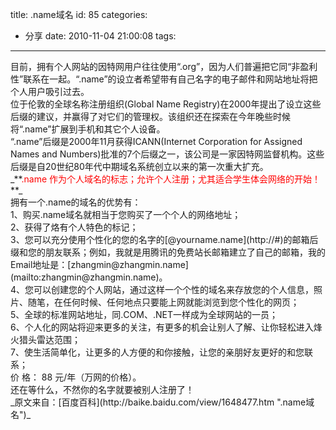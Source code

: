 title: .name域名
id: 85
categories:
  - 分享
date: 2010-11-04 21:00:08
tags:
---

<div>目前，拥有个人网站的因特网用户往往使用“.org”，因为人们普遍把它同“非盈利性”联系在一起。“.name”的设立者希望带有自己名字的电子邮件和网站地址将把个人用户吸引过去。</div>
<div><script src="http://player.ooyala.com/player.js?width=280&embedCode=w2ZmxiMjoiX7LgawP4qrP8iXcfVUWpPf&video_pcode=1pOWw6GxFLx-bABQdj2b-02XvhEc&height=210&deepLinkEmbedCode=w2ZmxiMjoiX7LgawP4qrP8iXcfVUWpPf"></script>

</div>
<div>位于伦敦的全球名称注册组织(Global Name Registry)在2000年提出了设立这些后缀的建议，并赢得了对它们的管理权。该组织还在探索在今年晚些时候将“.name”扩展到手机和其它个人设备。</div>
<div>“.name”后缀是2000年11月获得ICANN(Internet Corporation for Assigned Names and Numbers)批准的7个后缀之一，该公司是一家因特网监督机构。这些后缀是自20世纪80年代中期域名系统创立以来的第一次重大扩充。</div>
<div>_**<span style="color: #ff0000;">.name 作为个人域名的标志；允许个人注册；尤其适合学生体会网络的开始！</span>**_</div>
<div>拥有一个.name的域名的优势有：</div>
<div>1、购买.name域名就相当于您购买了一个个人的网络地址；</div>
<div>2、获得了烙有个人特色的标记；</div>
<div>3、您可以充分使用个性化的您的名字的[@yourname.name](http://#)的邮箱后缀和您的朋友联系；例如，我就是用腾讯的免费站长邮箱建立了自己的邮箱，我的Email地址是：[zhangmin@zhangmin.name](mailto:zhangmin@zhangmin.name)。</div>
<div>4、您可以创建您的个人网站，通过这样一个个性的域名来存放您的个人信息，照片、随笔，在任何时候、任何地点只要能上网就能浏览到您个性化的网页；</div>
<div>5、全球的标准网站地址，同.COM、.NET一样成为全球网站的一员；</div>
<div>6、个人化的网站将迎来更多的关注，有更多的机会让别人了解、让你轻松进入烽火猎头雷达范围；</div>
<div>7、使生活简单化，让更多的人方便的和你接触，让您的亲朋好友更好的和您联系；</div>
<div>价 格： 88 元/年（万网的价格）。</div>
<div>还在等什么，不然你的名字就要被别人注册了！</div>
<div>_原文来自：[百度百科](http://baike.baidu.com/view/1648477.htm ".name域名")_</div>